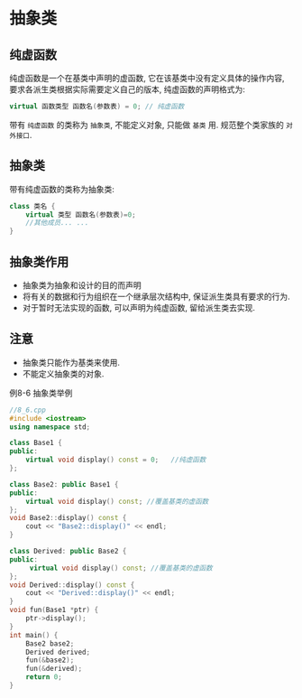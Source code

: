 # 抽象类

## 纯虚函数

纯虚函数是一个在基类中声明的虚函数, 它在该基类中没有定义具体的操作内容,
要求各派生类根据实际需要定义自己的版本, 纯虚函数的声明格式为:

```cpp
virtual 函数类型 函数名(参数表) = 0; // 纯虚函数
```

带有 `纯虚函数` 的类称为 `抽象类`, 不能定义对象, 只能做 `基类` 用.
规范整个类家族的 `对外接口`.

## 抽象类

带有纯虚函数的类称为抽象类:

```cpp
class 类名 { 
    virtual 类型 函数名(参数表)=0; 
    //其他成员... ...  
}
```

## 抽象类作用

+ 抽象类为抽象和设计的目的而声明
+ 将有关的数据和行为组织在一个继承层次结构中, 保证派生类具有要求的行为.
+ 对于暂时无法实现的函数, 可以声明为纯虚函数, 留给派生类去实现.

## 注意

+ 抽象类只能作为基类来使用.
+ 不能定义抽象类的对象.

例8-6 抽象类举例

```cpp
//8_6.cpp
#include <iostream>
using namespace std;

class Base1 {
public:
    virtual void display() const = 0;   //纯虚函数
};

class Base2: public Base1 {
public:
    virtual void display() const; //覆盖基类的虚函数
};
void Base2::display() const {
    cout << "Base2::display()" << endl;
}

class Derived: public Base2 {
public:
     virtual void display() const; //覆盖基类的虚函数
};
void Derived::display() const {
    cout << "Derived::display()" << endl;
}
void fun(Base1 *ptr) {
    ptr->display();
}
int main() {
    Base2 base2;
    Derived derived;
    fun(&base2);
    fun(&derived);
    return 0;
}
```
